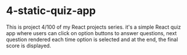 # 4-static-quiz-app
This is project 4/100 of my React projects series. it's a simple React quiz app where users can click on option buttons to answer questions, next question rendered each time option is selected and at the end, the final score is displayed.
